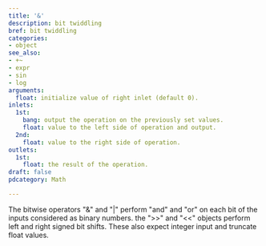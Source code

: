 ```yaml
---
title: '&'
description: bit twiddling
bref: bit twiddling
categories:
- object
see_also:
- +~
- expr
- sin
- log
arguments:
  float: initialize value of right inlet (default 0).
inlets:
  1st:
    bang: output the operation on the previously set values.
    float: value to the left side of operation and output.
  2nd:
    float: value to the right side of operation.
outlets:
  1st:
    float: the result of the operation.
draft: false
pdcategory: Math

---
```

The bitwise operators "&" and "|" perform "and" and "or" on each bit of the inputs considered as binary numbers. the "&gt;&gt;" and "&lt;&lt;" objects perform left and right signed bit shifts. These also expect integer input and truncate float values.
